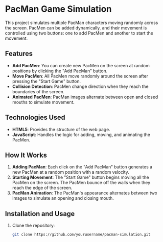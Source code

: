 # PacMan Game Simulation

This project simulates multiple PacMan characters moving randomly across the screen. PacMen can be added dynamically, and their movement is controlled using two buttons: one to add PacMen and another to start the movement.

## Features

- **Add PacMen**: You can create new PacMen on the screen at random positions by clicking the "Add PacMan" button.
- **Move PacMen**: All PacMen move randomly around the screen after pressing the "Start Game" button.
- **Collision Detection**: PacMen change direction when they reach the boundaries of the screen.
- **Animated PacMen**: PacMan images alternate between open and closed mouths to simulate movement.

## Technologies Used

- **HTML5**: Provides the structure of the web page.
- **JavaScript**: Handles the logic for adding, moving, and animating the PacMen.

## How It Works

1. **Adding PacMan**: Each click on the "Add PacMan" button generates a new PacMan at a random position with a random velocity.
2. **Starting Movement**: The "Start Game" button begins moving all the PacMen on the screen. The PacMen bounce off the walls when they reach the edge of the screen.
3. **PacMan Animation**: The PacMan's appearance alternates between two images to simulate an opening and closing mouth.

## Installation and Usage

1. Clone the repository:
   ```bash
   git clone https://github.com/yourusername/pacman-simulation.git
